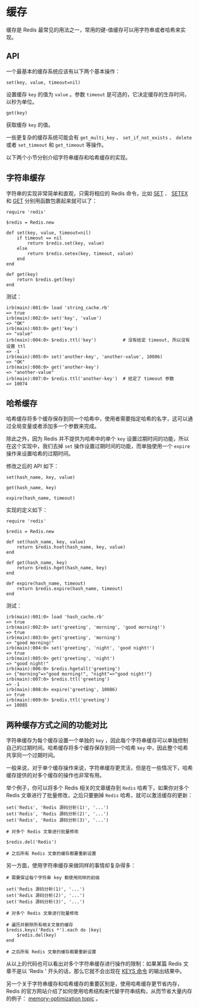 # 缓存

缓存是 Redis 最常见的用法之一，常用的键-值缓存可以用字符串或者哈希来实现。


## API

一个最基本的缓存系统应该有以下两个基本操作：

``set(key, value, timeout=nil)``

设置缓存 ``key`` 的值为 ``value`` 。参数 ``timeout`` 是可选的，它决定缓存的生存时间，以秒为单位。

``get(key)``

获取缓存 ``key`` 的值。

一些更复杂的缓存系统可能会有 ``get_multi_key`` 、 ``set_if_not_exists`` 、 ``delete`` 或者 ``set_timeout`` 和 ``get_timeout`` 等操作。

以下两个小节分别介绍字符串缓存和哈希缓存的实现。


## 字符串缓存

字符串的实现非常简单和直观，只需将相应的 Redis 命令，比如 [SET](http://redis.readthedocs.org/en/latest/string/set.html) 、 [SETEX](http://redis.readthedocs.org/en/latest/string/setex.html) 和 [GET](http://redis.readthedocs.org/en/latest/string/get.html) 分别用函数包裹起来就可以了：

    require 'redis'

    $redis = Redis.new

    def set(key, value, timeout=nil)
        if timeout == nil 
            return $redis.set(key, value)
        else
            return $redis.setex(key, timeout, value)
        end 
    end

    def get(key)
        return $redis.get(key)
    end

测试：

    irb(main):001:0> load 'string_cache.rb'
    => true
    irb(main):002:0> set('key', 'value')
    => "OK"
    irb(main):003:0> get('key')
    => "value"
    irb(main):004:0> $redis.ttl('key')          # 没有给定 timeout, 所以没有设置 ttl
    => -1
    irb(main):005:0> set('another-key', 'another-value', 10086)
    => "OK"
    irb(main):006:0> get('another-key')
    => "another-value"
    irb(main):007:0> $redis.ttl('another-key')  # 给定了 timeout 参数
    => 10074


## 哈希缓存

哈希缓存将多个缓存保存到同一个哈希中，使用者需要指定哈希的名字，这可以通过全局变量或者添加多一个参数来完成。

除此之外，因为 Redis 并不提供为哈希中的单个 ``key`` 设置过期时间的功能，所以在这个实现中，我们去掉 ``set`` 操作设置过期时间的功能，而单独使用一个 ``expire`` 操作来设置哈希的过期时间。

修改之后的 API 如下：

``set(hash_name, key, value)``

``get(hash_name, key)``

``expire(hash_name, timeout)``

实现的定义如下：

    require 'redis'

    $redis = Redis.new

    def set(hash_name, key, value)
        return $redis.hset(hash_name, key, value)
    end

    def get(hash_name, key)
        return $redis.hget(hash_name, key)
    end

    def expire(hash_name, timeout)
        return $redis.expire(hash_name, timeout)
    end

测试：

    irb(main):001:0> load 'hash_cache.rb'
    => true
    irb(main):002:0> set('greeting', 'morning', 'good morning!')
    => true
    irb(main):003:0> get('greeting', 'morning')
    => "good morning!"
    irb(main):004:0> set('greeting', 'night', 'good night!')
    => true
    irb(main):005:0> get('greeting', 'night')
    => "good night!"
    irb(main):006:0> $redis.hgetall('greeting')
    => {"morning"=>"good morning!", "night"=>"good night!"}
    irb(main):007:0> $redis.ttl('greeting')
    => -1
    irb(main):008:0> expire('greeting', 10086)
    => true
    irb(main):009:0> $redis.ttl('greeting')
    => 10085


## 两种缓存方式之间的功能对比

字符串缓存为每个缓存设置一个单独的 ``key`` ，因此每个字符串缓存可以单独控制自己的过期时间。哈希缓存将多个缓存保存到同一个哈希 ``key`` 中，因此整个哈希共享同一个过期时间。

一般来说，对于单个缓存操作来说，字符串缓存更灵活，但是在一些情况下，哈希缓存提供的对多个缓存的操作也非常有用。

举个例子，你可以将多个 Redis 相关的文章缓存到 ``Redis`` 哈希下，如果你对多个 Redis 文章进行了批量修改，之后只要删掉 ``Redis`` 哈希，就可以激活缓存的更新：

    set('Redis', 'Redis 源码分析(1)', '...')
    set('Redis', 'Redis 源码分析(2)', '...')
    set('Redis', 'Redis 源码分析(3)', '...')

    # 对多个 Redis 文章进行批量修改

    $redis.del('Redis')

    # 之后所有 Redis 文章的缓存都要重新设置

另一方面，使用字符串缓存来做同样的事情却复杂得多：

    # 需要保证每个字符串 key 都使用同样的前缀

    set('Redis 源码分析(1)', '...')
    set('Redis 源码分析(2)', '...')
    set('Redis 源码分析(3)', '...')

    # 对多个 Redis 文章进行批量修改

    # 遍历并删除所有相关文章的缓存
    $redis.keys('Redis *').each do |key|    
        $redis.del(key)
    end

    # 之后所有 Redis 文章的缓存都要重新设置

从以上的代码也可以看出对多个字符串缓存进行操作的限制：如果某篇 Redis 文章不是以 'Redis ' 开头的话，那么它就不会出现在 [KEYS 命令](http://redis.readthedocs.org/en/latest/key/keys.html) 的输出结果中。

另一个关于字符串缓存和哈希缓存的重要区别是，使用哈希缓存更节省内存，Redis 的官方网站介绍了如何使用哈希结构来代替字符串结构，从而节省大量内存的例子： [memory-optimization topic](http://redis.io/topics/memory-optimization) 。
